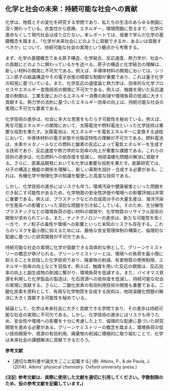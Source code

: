 ## 化学と社会の未来：持続可能な社会への貢献

化学は、物質とその変化を研究する学問であり、私たちの生活のあらゆる側面に深く関わっている。衣食住から医療、エネルギー、環境問題に至るまで、化学の進歩なくして現代社会は成り立たない。本レポートでは、授業で学んだ化学の基礎概念を踏まえ、「化学が未来社会にどのように貢献できるか、あるいは貢献すべきか」について、持続可能な社会の実現という観点から考察する。

まず、化学の基礎概念である原子構造、化学結合、反応速度、熱力学が、社会への貢献にどのように関わっているかを述べる。原子の構造と化学結合の理解は、新しい材料の開発に不可欠である。例えば、半導体材料の開発においては、シリコン原子の結晶構造やその電子状態の精密な制御が重要であり、これは量子化学の知見に基づいている。また、化学反応の速度論と熱力学は、効率的な化学プロセスやエネルギー変換技術の開発に不可欠である。例えば、触媒を用いた反応速度の制御は、工業生産におけるエネルギー消費の削減や環境負荷の低減に大きく貢献する。熱力学の法則に基づいたエネルギー効率の向上は、持続可能な社会の実現に不可欠な要素である。

化学技術の進歩は、社会に多大な恩恵をもたらす可能性を秘めている。例えば、再生可能エネルギーの開発において、太陽電池や燃料電池といった化学技術は重要な役割を果たす。太陽電池は、光エネルギーを電気エネルギーに変換する過程において、半導体材料の電子状態や光吸収特性の理解が不可欠である。燃料電池は、水素やメタノールなどの燃料と酸素の反応によって電気エネルギーを生成する技術であり、反応速度や熱力学的な効率の向上が重要な課題である。これらの技術の進歩は、化石燃料への依存度を低減し、地球温暖化問題の解決に貢献する。さらに、医薬品開発においても化学は重要な役割を果たす。創薬研究では、分子の構造と機能の関係を理解し、新しい薬剤を設計・合成する必要がある。これは、有機化学や物理化学の知識を駆使した高度な技術である。

しかし、化学技術の進歩にはリスクも伴う。環境汚染や健康被害といった問題を引き起こす可能性があるため、化学物質の安全性評価や環境への影響評価は非常に重要である。例えば、プラスチックなどの合成高分子の大量生産は、海洋汚染や生態系への影響といった深刻な問題を引き起こしている。そのため、生分解性プラスチックなどの環境負荷の低い材料の開発や、化学物質のリサイクル技術の開発が求められている。また、ナノテクノロジーの進歩は、新たな可能性を拓く一方で、ナノ粒子の毒性や環境への影響といった未知のリスクも存在する。これらのリスクを最小限に抑えるためには、厳格な安全管理体制の構築と、倫理的な配慮に基づいた研究開発が不可欠である。

持続可能な社会の実現に化学が貢献できる具体的な例として、グリーンケミストリーの概念が挙げられる。グリーンケミストリーとは、環境への負荷を最小限に抑えることを目指した化学技術であり、廃棄物の削減、有害物質の使用制限、エネルギー効率の向上などを目指す。例えば、触媒を用いた反応の開発は、反応効率の向上と副生成物の削減に繋がり、環境負荷を低減する。また、バイオマス資源を利用した化学製品の製造は、化石資源への依存度を低減し、持続可能な社会の実現に貢献する。さらに、二酸化炭素の有効利用技術の開発も重要である。二酸化炭素を原料として、有用な化学物質を合成する技術は、地球温暖化問題の解決に大きく貢献する可能性を秘めている。

結論として、化学は未来社会に大きく貢献できる学問であり、その進歩は持続可能な社会の実現に不可欠である。しかし、化学技術の進歩にはリスクも伴うため、安全性や環境への影響を十分に考慮した上で、倫理的な配慮に基づいた研究開発を進める必要がある。グリーンケミストリーの概念を踏まえ、環境負荷の低い技術開発や、資源の有効利用、廃棄物の削減に積極的に取り組むことで、化学は未来社会の課題解決に貢献できるだろう。


**参考文献**

* [適切な教科書や論文をここに記載する]  (例: Atkins, P., & de Paula, J. (2014). *Atkins' physical chemistry*. Oxford university press.)


**(注記: 参考文献は、実際に使用した文献を適切に引用してください。字数制限のため、仮の参考文献を記載しています。)**
